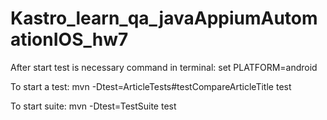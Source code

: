 # Kastro_learn_qa_javaAppiumAutomationIOS_hw7
After start test is necessary command in terminal:
set PLATFORM=android

To start a test:
mvn -Dtest=ArticleTests#testCompareArticleTitle test

To start suite:
mvn -Dtest=TestSuite test